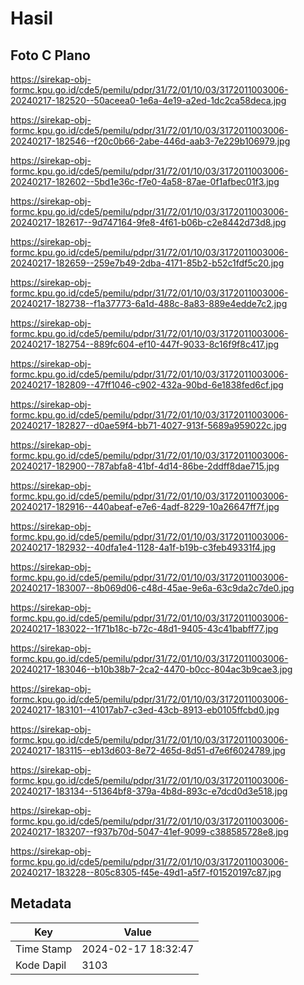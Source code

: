 # Hasil

## Foto C Plano

https://sirekap-obj-formc.kpu.go.id/cde5/pemilu/pdpr/31/72/01/10/03/3172011003006-20240217-182520--50aceea0-1e6a-4e19-a2ed-1dc2ca58deca.jpg

https://sirekap-obj-formc.kpu.go.id/cde5/pemilu/pdpr/31/72/01/10/03/3172011003006-20240217-182546--f20c0b66-2abe-446d-aab3-7e229b106979.jpg

https://sirekap-obj-formc.kpu.go.id/cde5/pemilu/pdpr/31/72/01/10/03/3172011003006-20240217-182602--5bd1e36c-f7e0-4a58-87ae-0f1afbec01f3.jpg

https://sirekap-obj-formc.kpu.go.id/cde5/pemilu/pdpr/31/72/01/10/03/3172011003006-20240217-182617--9d747164-9fe8-4f61-b06b-c2e8442d73d8.jpg

https://sirekap-obj-formc.kpu.go.id/cde5/pemilu/pdpr/31/72/01/10/03/3172011003006-20240217-182659--259e7b49-2dba-4171-85b2-b52c1fdf5c20.jpg

https://sirekap-obj-formc.kpu.go.id/cde5/pemilu/pdpr/31/72/01/10/03/3172011003006-20240217-182738--f1a37773-6a1d-488c-8a83-889e4edde7c2.jpg

https://sirekap-obj-formc.kpu.go.id/cde5/pemilu/pdpr/31/72/01/10/03/3172011003006-20240217-182754--889fc604-ef10-447f-9033-8c16f9f8c417.jpg

https://sirekap-obj-formc.kpu.go.id/cde5/pemilu/pdpr/31/72/01/10/03/3172011003006-20240217-182809--47ff1046-c902-432a-90bd-6e1838fed6cf.jpg

https://sirekap-obj-formc.kpu.go.id/cde5/pemilu/pdpr/31/72/01/10/03/3172011003006-20240217-182827--d0ae59f4-bb71-4027-913f-5689a959022c.jpg

https://sirekap-obj-formc.kpu.go.id/cde5/pemilu/pdpr/31/72/01/10/03/3172011003006-20240217-182900--787abfa8-41bf-4d14-86be-2ddff8dae715.jpg

https://sirekap-obj-formc.kpu.go.id/cde5/pemilu/pdpr/31/72/01/10/03/3172011003006-20240217-182916--440abeaf-e7e6-4adf-8229-10a26647ff7f.jpg

https://sirekap-obj-formc.kpu.go.id/cde5/pemilu/pdpr/31/72/01/10/03/3172011003006-20240217-182932--40dfa1e4-1128-4a1f-b19b-c3feb49331f4.jpg

https://sirekap-obj-formc.kpu.go.id/cde5/pemilu/pdpr/31/72/01/10/03/3172011003006-20240217-183007--8b069d06-c48d-45ae-9e6a-63c9da2c7de0.jpg

https://sirekap-obj-formc.kpu.go.id/cde5/pemilu/pdpr/31/72/01/10/03/3172011003006-20240217-183022--1f71b18c-b72c-48d1-9405-43c41babff77.jpg

https://sirekap-obj-formc.kpu.go.id/cde5/pemilu/pdpr/31/72/01/10/03/3172011003006-20240217-183046--b10b38b7-2ca2-4470-b0cc-804ac3b9cae3.jpg

https://sirekap-obj-formc.kpu.go.id/cde5/pemilu/pdpr/31/72/01/10/03/3172011003006-20240217-183101--41017ab7-c3ed-43cb-8913-eb0105ffcbd0.jpg

https://sirekap-obj-formc.kpu.go.id/cde5/pemilu/pdpr/31/72/01/10/03/3172011003006-20240217-183115--eb13d603-8e72-465d-8d51-d7e6f6024789.jpg

https://sirekap-obj-formc.kpu.go.id/cde5/pemilu/pdpr/31/72/01/10/03/3172011003006-20240217-183134--51364bf8-379a-4b8d-893c-e7dcd0d3e518.jpg

https://sirekap-obj-formc.kpu.go.id/cde5/pemilu/pdpr/31/72/01/10/03/3172011003006-20240217-183207--f937b70d-5047-41ef-9099-c388585728e8.jpg

https://sirekap-obj-formc.kpu.go.id/cde5/pemilu/pdpr/31/72/01/10/03/3172011003006-20240217-183228--805c8305-f45e-49d1-a5f7-f01520197c87.jpg


## Metadata

| Key        | Value               |
| ---------- | ------------------- |
| Time Stamp | 2024-02-17 18:32:47 |
| Kode Dapil | 3103                |



